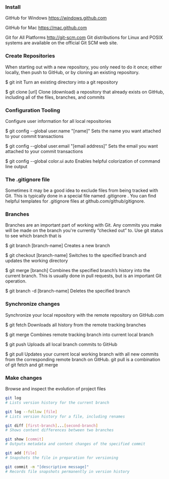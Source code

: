 ### Install

GitHub for Windows
https://windows.github.com

GitHub for Mac
https://mac.github.com

Git for All Platforms
http://git-scm.com
Git distributions for Linux and POSIX systems are available on
the official Git SCM web site.




### Create Repositories
When starting out with a new repository, you only need to do it
once; either locally, then push to GitHub, or by cloning an
existing repository.

$ git init
Turn an existing directory into a git repository

$ git clone [url]
Clone (download) a repository that already exists on
GitHub, including all of the files, branches, and commits





### Configuration Tooling
Configure user information for all local repositories

$ git config --global user.name "[name]"
Sets the name you want attached to your commit transactions

$ git config --global user.email "[email address]"
Sets the email you want attached to your commit transactions

$ git config --global color.ui auto
Enables helpful colorization of command line output






### The .gitignore file
Sometimes it may be a good idea to exclude files from being
tracked with Git. This is typically done in a special file named
 .gitignore . You can find helpful templates for .gitignore
files at github.com/github/gitignore.





### Branches
Branches are an important part of working with Git. Any
commits you make will be made on the branch you're currently
“checked out” to. Use git status to see which branch that is

$ git branch [branch-name]
Creates a new branch

$ git checkout [branch-name]
Switches to the specified branch and updates the
working directory

$ git merge [branch]
Combines the specified branch’s history into the
current branch. This is usually done in pull requests,
but is an important Git operation.

$ git branch -d [branch-name]
Deletes the specified branch





### Synchronize changes
Synchronize your local repository with the remote repository
on GitHub.com

$ git fetch
Downloads all history from the remote tracking branches

$ git merge
Combines remote tracking branch into current local branch

$ git push
Uploads all local branch commits to GitHub

$ git pull
Updates your current local working branch with all new
commits from the corresponding remote branch on GitHub.
 git pull is a combination of git fetch and git merge 




### Make changes
Browse and inspect the evolution of project files

```sh
git log
# Lists version history for the current branch

git log --follow [file]
# Lists version history for a file, including renames

git diff [first-branch]...[second-branch]
# Shows content differences between two branches

git show [commit]
# Outputs metadata and content changes of the specified commit

git add [file]
# Snapshots the file in preparation for versioning

git commit -m "[descriptive message]"
# Records file snapshots permanently in version history
```












